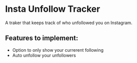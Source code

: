 # Insta Unfollow Tracker
A traker that keeps track of who unfollowed you on Instagram.  
## Features to implement:  
- Option to only show your currerent following 
- Auto unfollow your unfollowers

